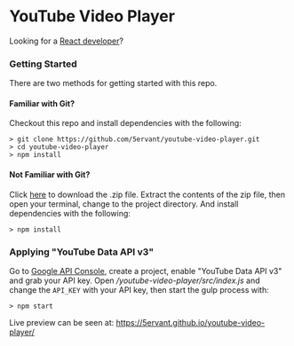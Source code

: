 # YouTube Video Player

Looking for a [React developer](https://www.5techcenter.com)?

### Getting Started

There are two methods for getting started with this repo.

#### Familiar with Git?
Checkout this repo and install dependencies with the following:

```
> git clone https://github.com/5ervant/youtube-video-player.git
> cd youtube-video-player
> npm install
```

#### Not Familiar with Git?
Click [here](https://github.com/5ervant/youtube-video-player/archive/master.zip) to download the .zip file. Extract the contents of the zip file, then open your terminal, change to the project directory. And install dependencies with the following:

```
> npm install
```

### Applying "YouTube Data API v3" ###

Go to [Google API Console](https://console.developers.google.com), create a project, enable "YouTube Data API v3" and grab your API key. Open */youtube-video-player/src/index.js* and change the `API_KEY` with your API key, then start the gulp process with:

```
> npm start
```

Live preview can be seen at: https://5ervant.github.io/youtube-video-player/
